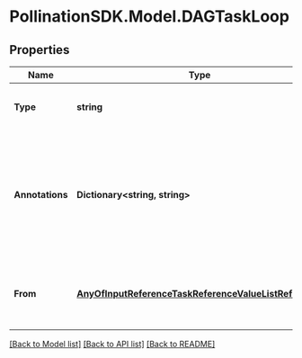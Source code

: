 
# PollinationSDK.Model.DAGTaskLoop

## Properties

Name | Type | Description | Notes
------------ | ------------- | ------------- | -------------
**Type** | **string** |  | [optional] [readonly] [default to "DAGTaskLoop"]
**Annotations** | **Dictionary&lt;string, string&gt;** | An optional dictionary to add annotations to inputs. These annotations will be used by the client side libraries. | [optional] 
**From** | [**AnyOfInputReferenceTaskReferenceValueListReference**](AnyOfInputReferenceTaskReferenceValueListReference.md) | The task or DAG parameter to loop over (must be iterable). | [optional] 

[[Back to Model list]](../README.md#documentation-for-models)
[[Back to API list]](../README.md#documentation-for-api-endpoints)
[[Back to README]](../README.md)

